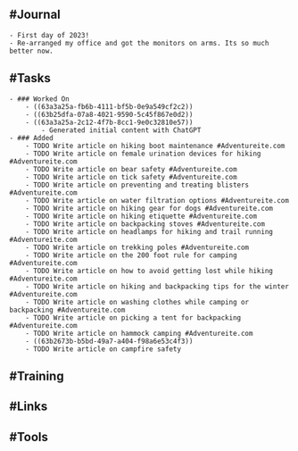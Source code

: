 ## #Journal
	- First day of 2023!
	- Re-arranged my office and got the monitors on arms. Its so much better now.
## #Tasks
	- ### Worked On
		- ((63a3a25a-fb6b-4111-bf5b-0e9a549cf2c2))
		- ((63b25dfa-07a8-4021-9590-5c45f867e0d2))
		- ((63a3a25a-2c12-4f7b-8cc1-9e0c32810e57))
			- Generated initial content with ChatGPT
	- ### Added
		- TODO Write article on hiking boot maintenance #Adventureite.com
		- TODO Write article on female urination devices for hiking #Adventureite.com
		- TODO Write article on bear safety #Adventureite.com
		- TODO Write article on tick safety #Adventureite.com
		- TODO Write article on preventing and treating blisters #Adventureite.com
		- TODO Write article on water filtration options #Adventureite.com
		- TODO Write article on hiking gear for dogs #Adventureite.com
		- TODO Write article on hiking etiquette #Adventureite.com
		- TODO Write article on backpacking stoves #Adventureite.com
		- TODO Write article on headlamps for hiking and trail running #Adventureite.com
		- TODO Write article on trekking poles #Adventureite.com
		- TODO Write article on the 200 foot rule for camping #Adventureite.com
		- TODO Write article on how to avoid getting lost while hiking #Adventureite.com
		- TODO Write article on hiking and backpacking tips for the winter #Adventureite.com
		- TODO Write article on washing clothes while camping or backpacking #Adventureite.com
		- TODO Write article on picking a tent for backpacking #Adventureite.com
		- TODO Write article on hammock camping #Adventureite.com
		- ((63b2673b-b5bd-49a7-a404-f98a6e53c4f3))
		- TODO Write article on campfire safety
## #Training
## #Links
## #Tools